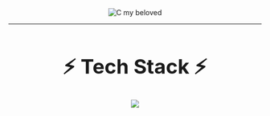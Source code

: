 <div align="center">
  <img src="https://github.com/Zer0Flux86/Zer0Flux86/blob/main/c-c-my-beloved.gif?raw=true" alt="C my beloved">
</div>

---
<div align="center">
<h1 style="font-size: 40px;">⚡ Tech Stack ⚡</h1>
</div>
<div align="center">
<img src="https://skillicons.dev/icons?i=rust,c,cpp,git,github,linux,vscode,arch,md" />
</div>
